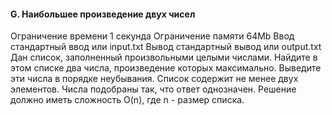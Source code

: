 #### G. Наибольшее произведение двух чисел

Ограничение времени	1 секунда
Ограничение памяти	64Mb
Ввод	стандартный ввод или input.txt
Вывод	стандартный вывод или output.txt
Дан список, заполненный произвольными целыми числами. Найдите в этом списке два числа, произведение которых максимально. Выведите эти числа в порядке неубывания.
Список содержит не менее двух элементов. Числа подобраны так, что ответ однозначен.
Решение должно иметь сложность O(n), где n - размер списка.
